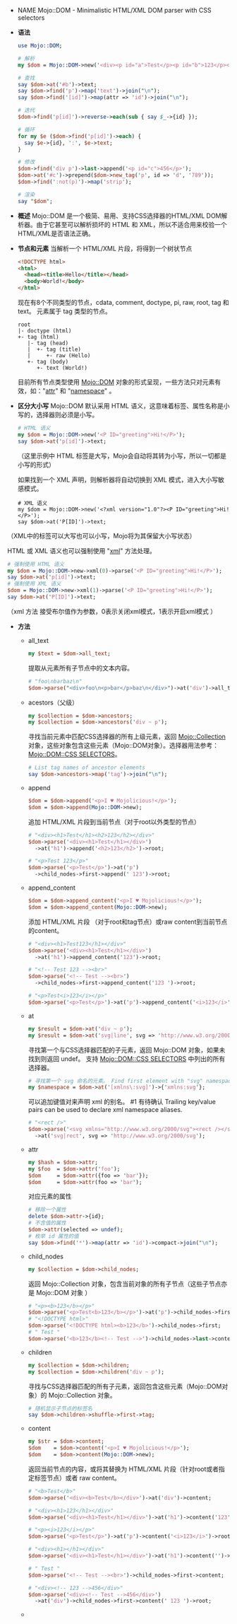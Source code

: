 * NAME
  Mojo::DOM - Minimalistic HTML/XML DOM parser with CSS selectors

* __语法__
  ```perl
  use Mojo::DOM;

  # 解析
  my $dom = Mojo::DOM->new('<div><p id="a">Test</p><p id="b">123</p></div>');

  # 查找
  say $dom->at('#b')->text;
  say $dom->find('p')->map('text')->join("\n");
  say $dom->find('[id]')->map(attr => 'id')->join("\n");

  # 迭代
  $dom->find('p[id]')->reverse->each(sub { say $_->{id} });

  # 循环
  for my $e ($dom->find('p[id]')->each) {
    say $e->{id}, ':', $e->text;
  }

  # 修改
  $dom->find('div p')->last->append('<p id="c">456</p>');
  $dom->at('#c')->prepend($dom->new_tag('p', id => 'd', '789'));
  $dom->find(':not(p)')->map('strip');

  # 渲染
  say "$dom";
  ```

* __概述__
  Mojo::DOM 是一个极简、易用、支持CSS选择器的HTML/XML DOM解析器。由于它甚至可以解析损坏的 HTML 和 XML，所以不适合用来校验一个HTML/XML是否语法正确。

* __节点和元素__
  当解析一个 HTML/XML 片段，将得到一个树状节点
  ```html
  <!DOCTYPE html>
  <html>
    <head><title>Hello</title></head>
    <body>World!</body>
  </html>
  ```

  现在有8个不同类型的节点，cdata, comment, doctype, pi, raw, root, tag 和 text。
  元素属于 tag 类型的节点。

  ```
  root
  |- doctype (html)
  +- tag (html)
     |- tag (head)
     |  +- tag (title)
     |     +- raw (Hello)
     +- tag (body)
        +- text (World!)
  ```

  目前所有节点类型使用 [Mojo::DOM](https://mojolicious.org/perldoc/Mojo/DOM) 对象的形式呈现，一些方法只对元素有效，如："[attr](https://mojolicious.org/perldoc/Mojo/DOM#attr)" 和 "[namespace](https://mojolicious.org/perldoc/Mojo/DOM#namespace)" 。

* __区分大小写__
  Mojo::DOM 默认采用 HTML 语义，这意味着标签、属性名称是小写的，选择器则必须是小写。
  ```perl
  # HTML 语义
  my $dom = Mojo::DOM->new('<P ID="greeting">Hi!</P>');
  say $dom->at('p[id]')->text;
  ```
  （这里示例中 HTML 标签是大写，Mojo会自动将其转为小写，所以一切都是小写的形式）

  如果找到一个 XML 声明，则解析器将自动切换到 XML 模式，进入大小写敏感模式。
  ```
  # XML 语义
  my $dom = Mojo::DOM->new('<?xml version="1.0"?><P ID="greeting">Hi!</P>');
  say $dom->at('P[ID]')->text;
  ```
 （XML中的标签可以大写也可以小写，Mojo将为其保留大小写状态）

  HTML 或 XML 语义也可以强制使用 "[xml](https://mojolicious.org/perldoc/Mojo/DOM#xml)" 方法处理。
  ```perl
  # 强制使用 HTML 语义
  my $dom = Mojo::DOM->new->xml(0)->parse('<P ID="greeting">Hi!</P>');
  say $dom->at('p[id]')->text;
  # 强制使用 XML 语义
  $dom = Mojo::DOM->new->xml(1)->parse('<P ID="greeting">Hi!</P>');
  say $dom->at('P[ID]')->text;
  ```
  （xml 方法 接受布尔值作为参数，0表示关闭xml模式，1表示开启xml模式 ）

* __方法__
  * all_text
    ```perl
    my $text = $dom->all_text;
    ```
    提取从元素所有子节点中的文本内容。
    ```perl
    # "foo\nbarbaz\n"
    $dom->parse("<div>foo\n<p>bar</p>baz\n</div>")->at('div')->all_text;
    ```

  * acestors（父级）
    ```perl
    my $collection = $dom->ancestors;
    my $collection = $dom->ancestors('div ~ p');
    ```
    寻找当前元素中匹配CSS选择器的所有上级元素，返回 [Mojo::Collection](https://mojolicious.org/perldoc/Mojo/Collection) 对象，这些对象包含这些元素（Mojo::DOM对象）。选择器用法参考：[Mojo::DOM::CSS SELECTORS](https://mojolicious.org/perldoc/Mojo/DOM/CSS#SELECTORS)。
    ```perl
    # List tag names of ancestor elements
    say $dom->ancestors->map('tag')->join("\n");
    ```
  * append
    ```perl
    $dom = $dom->append('<p>I ♥ Mojolicious!</p>');
    $dom = $dom->append(Mojo::DOM->new);
    ```
    追加 HTML/XML 片段到当前节点（对于root以外类型的节点）
    ```perl
    # "<div><h1>Test</h1><h2>123</h2></div>"
    $dom->parse('<div><h1>Test</h1></div>')
      ->at('h1')->append('<h2>123</h2>')->root;

    # "<p>Test 123</p>"
    $dom->parse('<p>Test</p>')->at('p')
      ->child_nodes->first->append(' 123')->root;
    ```

  + append_content

    ```perl
    $dom = $dom->append_content('<p>I ♥ Mojolicious!</p>');
    $dom = $dom->append_content(Mojo::DOM->new);
    ```

    添加 HTML/XML 片段 （对于root和tag节点）或raw content到当前节点的content。

    ```perl
    # "<div><h1>Test123</h1></div>"
    $dom->parse('<div><h1>Test</h1></div>')
      ->at('h1')->append_content('123')->root;

    # "<!-- Test 123 --><br>"
    $dom->parse('<!-- Test --><br>')
      ->child_nodes->first->append_content('123 ')->root;

    # "<p>Test<i>123</i></p>"
    $dom->parse('<p>Test</p>')->at('p')->append_content('<i>123</i>')->root;
    ```

  + at
    ```perl
    my $result = $dom->at('div ~ p');
    my $result = $dom->at('svg|line', svg => 'http://www.w3.org/2000/svg');
    ```

    寻找第一个与CSS选择器匹配的子元素，返回 Mojo::DOM 对象，如果未找到则返回 undef。 支持 [Mojo::DOM::CSS SELECTORS](https://mojolicious.org/perldoc/Mojo/DOM/CSS#SELECTORS) 中列出的所有选择器。

    ```perl
    # 寻找第一个 svg 命名的元素。 Find first element with "svg" namespace definition
    my $namespace = $dom->at('[xmlns\:svg]')->{'xmlns:svg'};
    ```

    可以追加键值对来声明 xml 的别名。  #1 有待确认
    Trailing key/value pairs can be used to declare xml namespace aliases.

    ```perl
    # "<rect />"
    $dom->parse('<svg xmlns="http://www.w3.org/2000/svg"><rect /></svg>')
      ->at('svg|rect', svg => 'http://www.w3.org/2000/svg');
    ```

  + attr
    ```perl
    my $hash = $dom->attr;
    my $foo  = $dom->attr('foo');
    $dom     = $dom->attr({foo => 'bar'});
    $dom     = $dom->attr(foo => 'bar');
    ```

    对应元素的属性
    ```perl
    # 移除一个属性
    delete $dom->attr->{id};
    # 不含值的属性
    $dom->attr(selected => undef);
    # 枚举 id 属性的值
    say $dom->find('*')->map(attr => 'id')->compact->join("\n");
    ```

  + child_nodes
    ```perl
    my $collection = $dom->child_nodes;
    ```
    返回 Mojo::Collection 对象，包含当前对象的所有子节点（这些子节点亦是 Mojo::DOM 对象 ）
    ```perl
    # "<p><b>123</b></p>"
    $dom->parse('<p>Test<b>123</b></p>')->at('p')->child_nodes->first->remove;
    # "<!DOCTYPE html>"
    $dom->parse('<!DOCTYPE html><b>123</b>')->child_nodes->first;
    # " Test "
    $dom->parse('<b>123</b><!-- Test -->')->child_nodes->last->content;
    ```

  + children
    ```perl
    my $collection = $dom->children;
    my $collection = $dom->children('div ~ p');
    ```
    寻找与CSS选择器匹配的所有子元素，返回包含这些元素（Mojo::DOM对象）的 Mojo::Collection 对象。

    ```perl
    # 随机显示子节点的标签名
    say $dom->children->shuffle->first->tag;
    ```

  + content
    ```perl
    my $str = $dom->content;
    $dom    = $dom->content('<p>I ♥ Mojolicious!</p>');
    $dom    = $dom->content(Mojo::DOM->new);
    ```
    返回当前节点的内容，或将其替换为 HTML/XML 片段（针对root或者指定标签节点）或者 raw content。
    ```perl
    # "<b>Test</b>"
    $dom->parse('<div><b>Test</b></div>')->at('div')->content;

    # "<div><h1>123</h1></div>"
    $dom->parse('<div><h1>Test</h1></div>')->at('h1')->content('123')->root;

    # "<p><i>123</i></p>"
    $dom->parse('<p>Test</p>')->at('p')->content('<i>123</i>')->root;

    # "<div><h1></h1></div>"
    $dom->parse('<div><h1>Test</h1></div>')->at('h1')->content('')->root;

    # " Test "
    $dom->parse('<!-- Test --><br>')->child_nodes->first->content;

    # "<div><!-- 123 -->456</div>"
    $dom->parse('<div><!-- Test -->456</div>')
      ->at('div')->child_nodes->first->content(' 123 ')->root;
    ```
  + 












